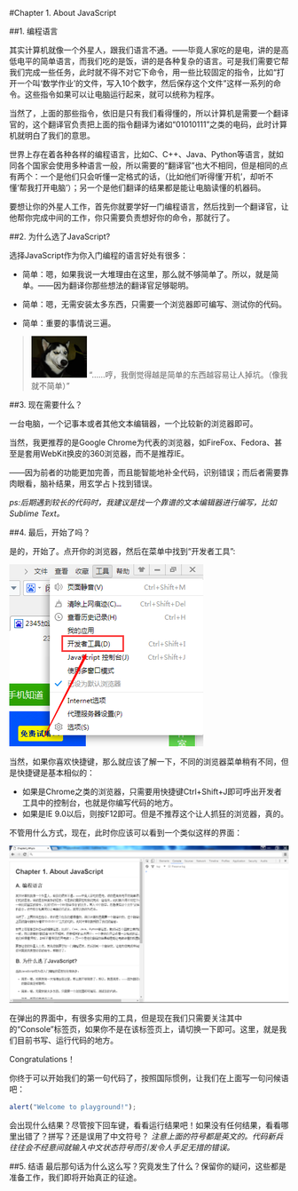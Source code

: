 #Chapter 1. About JavaScript

##1. 编程语言 

其实计算机就像一个外星人，跟我们语言不通。——毕竟人家吃的是电，讲的是高低电平的简单语言，而我们吃的是饭，讲的是各种复杂的语言。可是我们需要它帮我们完成一些任务，此时就不得不对它下命令，用一些比较固定的指令，比如“打开一个叫‘数学作业’的文件，写入10个数字，然后保存这个文件”这样一系列的命令。这些指令如果可以让电脑运行起来，就可以统称为程序。

当然了，上面的那些指令，依旧是只有我们看得懂的，所以计算机是需要一个翻译官的，这个翻译官负责把上面的指令翻译为诸如“01010111”之类的电码，此时计算机就明白了我们的意思。

世界上存在着各种各样的编程语言，比如C、C++、Java、Python等语言，就如同各个国家会使用多种语言一般，所以需要的“翻译官”也大不相同，但是相同的点有两个：一个是他们只会听懂一定格式的话，（比如他们听得懂‘开机’，却听不懂‘帮我打开电脑’）；另一个是他们翻译的结果都是能让电脑读懂的机器码。

要想让你的外星人工作，首先你就要学好一门编程语言，然后找到一个翻译官，让他帮你完成中间的工作，你只需要负责想好你的命令，那就行了。

##2. 为什么选了JavaScript?

选择JavaScript作为你入门编程的语言好处有很多：

 - 简单：嗯，如果我说一大堆理由在这里，那么就不够简单了。所以，就是简单。——因为翻译你那些想法的翻译官足够聪明。

 - 简单：嗯，无需安装太多东西，只需要一个浏览器即可编写、测试你的代码。

 - 简单：重要的事情说三遍。

> <img src = "srcImg/dog.jpg"  width="100px" /> “……哼，我倒觉得越是简单的东西越容易让人掉坑。（像我就不简单）”


##3. 现在需要什么？

一台电脑，一个记事本或者其他文本编辑器，一个比较新的浏览器即可。

当然，我更推荐的是Google Chrome为代表的浏览器，如FireFox、Fedora、甚至是套用WebKit换皮的360浏览器，而不是推荐IE。

——因为前者的功能更加完善，而且能智能地补全代码，识别错误；而后者需要靠肉眼看，脑补结果，用玄学占卜找到错误。


*ps:后期遇到较长的代码时，我建议是找一个靠谱的文本编辑器进行编写，比如Sublime Text。*

##4. 最后，开始了吗？

是的，开始了。点开你的浏览器，然后在菜单中找到“开发者工具”:

![360浏览器的开发者工具](srcImg/open_360_dev.jpg)


当然，如果你喜欢快捷键，那么就应该了解一下，不同的浏览器菜单稍有不同，但是快捷键是基本相似的：

 - 如果是Chrome之类的浏览器，只需要用快捷键Ctrl+Shift+J即可呼出开发者工具中的控制台，也就是你编写代码的地方。
 - 如果是IE 9.0以后，则按F12即可。但是不推荐这个让人抓狂的浏览器，真的。

不管用什么方式，现在，此时你应该可以看到一个类似这样的界面：
	
![Chrome](srcImg/chrome_dev_mode.png)

在弹出的界面中，有很多实用的工具，但是现在我们只需要关注其中的“Console”标签页，如果你不是在该标签页上，请切换一下即可。这里，就是我们目前书写、运行代码的地方。

Congratulations！

你终于可以开始我们的第一句代码了，按照国际惯例，让我们在上面写一句问候语吧：

```js
alert("Welcome to playground!");
```

会出现什么结果？尽管按下回车键，看看运行结果吧！如果没有任何结果，看看哪里出错了？拼写？还是误用了中文符号？
*注意上面的符号都是英文的。代码新兵往往会不经意间就输入中文状态符号而引发令人手足无措的错误。*

##5. 结语
最后那句话为什么这么写？究竟发生了什么？保留你的疑问，这些都是准备工作，我们即将开始真正的征途。
